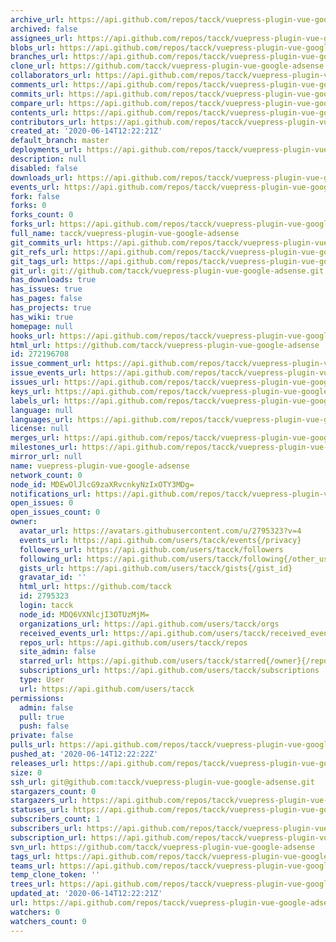 ```yaml
---
archive_url: https://api.github.com/repos/tacck/vuepress-plugin-vue-google-adsense/{archive_format}{/ref}
archived: false
assignees_url: https://api.github.com/repos/tacck/vuepress-plugin-vue-google-adsense/assignees{/user}
blobs_url: https://api.github.com/repos/tacck/vuepress-plugin-vue-google-adsense/git/blobs{/sha}
branches_url: https://api.github.com/repos/tacck/vuepress-plugin-vue-google-adsense/branches{/branch}
clone_url: https://github.com/tacck/vuepress-plugin-vue-google-adsense.git
collaborators_url: https://api.github.com/repos/tacck/vuepress-plugin-vue-google-adsense/collaborators{/collaborator}
comments_url: https://api.github.com/repos/tacck/vuepress-plugin-vue-google-adsense/comments{/number}
commits_url: https://api.github.com/repos/tacck/vuepress-plugin-vue-google-adsense/commits{/sha}
compare_url: https://api.github.com/repos/tacck/vuepress-plugin-vue-google-adsense/compare/{base}...{head}
contents_url: https://api.github.com/repos/tacck/vuepress-plugin-vue-google-adsense/contents/{+path}
contributors_url: https://api.github.com/repos/tacck/vuepress-plugin-vue-google-adsense/contributors
created_at: '2020-06-14T12:22:21Z'
default_branch: master
deployments_url: https://api.github.com/repos/tacck/vuepress-plugin-vue-google-adsense/deployments
description: null
disabled: false
downloads_url: https://api.github.com/repos/tacck/vuepress-plugin-vue-google-adsense/downloads
events_url: https://api.github.com/repos/tacck/vuepress-plugin-vue-google-adsense/events
fork: false
forks: 0
forks_count: 0
forks_url: https://api.github.com/repos/tacck/vuepress-plugin-vue-google-adsense/forks
full_name: tacck/vuepress-plugin-vue-google-adsense
git_commits_url: https://api.github.com/repos/tacck/vuepress-plugin-vue-google-adsense/git/commits{/sha}
git_refs_url: https://api.github.com/repos/tacck/vuepress-plugin-vue-google-adsense/git/refs{/sha}
git_tags_url: https://api.github.com/repos/tacck/vuepress-plugin-vue-google-adsense/git/tags{/sha}
git_url: git://github.com/tacck/vuepress-plugin-vue-google-adsense.git
has_downloads: true
has_issues: true
has_pages: false
has_projects: true
has_wiki: true
homepage: null
hooks_url: https://api.github.com/repos/tacck/vuepress-plugin-vue-google-adsense/hooks
html_url: https://github.com/tacck/vuepress-plugin-vue-google-adsense
id: 272196708
issue_comment_url: https://api.github.com/repos/tacck/vuepress-plugin-vue-google-adsense/issues/comments{/number}
issue_events_url: https://api.github.com/repos/tacck/vuepress-plugin-vue-google-adsense/issues/events{/number}
issues_url: https://api.github.com/repos/tacck/vuepress-plugin-vue-google-adsense/issues{/number}
keys_url: https://api.github.com/repos/tacck/vuepress-plugin-vue-google-adsense/keys{/key_id}
labels_url: https://api.github.com/repos/tacck/vuepress-plugin-vue-google-adsense/labels{/name}
language: null
languages_url: https://api.github.com/repos/tacck/vuepress-plugin-vue-google-adsense/languages
license: null
merges_url: https://api.github.com/repos/tacck/vuepress-plugin-vue-google-adsense/merges
milestones_url: https://api.github.com/repos/tacck/vuepress-plugin-vue-google-adsense/milestones{/number}
mirror_url: null
name: vuepress-plugin-vue-google-adsense
network_count: 0
node_id: MDEwOlJlcG9zaXRvcnkyNzIxOTY3MDg=
notifications_url: https://api.github.com/repos/tacck/vuepress-plugin-vue-google-adsense/notifications{?since,all,participating}
open_issues: 0
open_issues_count: 0
owner:
  avatar_url: https://avatars.githubusercontent.com/u/2795323?v=4
  events_url: https://api.github.com/users/tacck/events{/privacy}
  followers_url: https://api.github.com/users/tacck/followers
  following_url: https://api.github.com/users/tacck/following{/other_user}
  gists_url: https://api.github.com/users/tacck/gists{/gist_id}
  gravatar_id: ''
  html_url: https://github.com/tacck
  id: 2795323
  login: tacck
  node_id: MDQ6VXNlcjI3OTUzMjM=
  organizations_url: https://api.github.com/users/tacck/orgs
  received_events_url: https://api.github.com/users/tacck/received_events
  repos_url: https://api.github.com/users/tacck/repos
  site_admin: false
  starred_url: https://api.github.com/users/tacck/starred{/owner}{/repo}
  subscriptions_url: https://api.github.com/users/tacck/subscriptions
  type: User
  url: https://api.github.com/users/tacck
permissions:
  admin: false
  pull: true
  push: false
private: false
pulls_url: https://api.github.com/repos/tacck/vuepress-plugin-vue-google-adsense/pulls{/number}
pushed_at: '2020-06-14T12:22:22Z'
releases_url: https://api.github.com/repos/tacck/vuepress-plugin-vue-google-adsense/releases{/id}
size: 0
ssh_url: git@github.com:tacck/vuepress-plugin-vue-google-adsense.git
stargazers_count: 0
stargazers_url: https://api.github.com/repos/tacck/vuepress-plugin-vue-google-adsense/stargazers
statuses_url: https://api.github.com/repos/tacck/vuepress-plugin-vue-google-adsense/statuses/{sha}
subscribers_count: 1
subscribers_url: https://api.github.com/repos/tacck/vuepress-plugin-vue-google-adsense/subscribers
subscription_url: https://api.github.com/repos/tacck/vuepress-plugin-vue-google-adsense/subscription
svn_url: https://github.com/tacck/vuepress-plugin-vue-google-adsense
tags_url: https://api.github.com/repos/tacck/vuepress-plugin-vue-google-adsense/tags
teams_url: https://api.github.com/repos/tacck/vuepress-plugin-vue-google-adsense/teams
temp_clone_token: ''
trees_url: https://api.github.com/repos/tacck/vuepress-plugin-vue-google-adsense/git/trees{/sha}
updated_at: '2020-06-14T12:22:21Z'
url: https://api.github.com/repos/tacck/vuepress-plugin-vue-google-adsense
watchers: 0
watchers_count: 0
---
```


